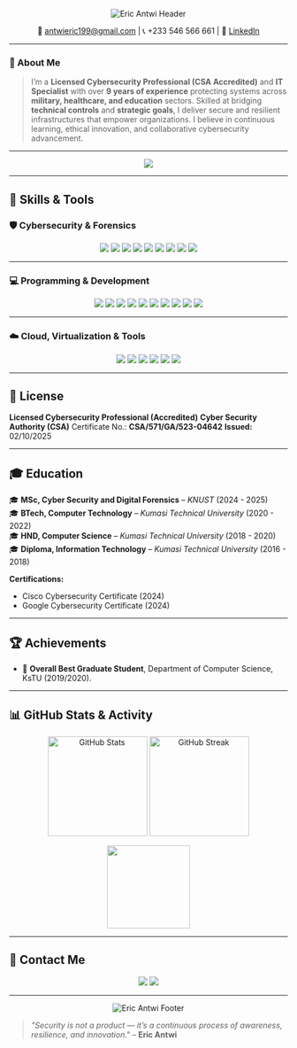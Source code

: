 <!-- Animated GitHub Profile README for Eric Antwi -->
<p align="center">
  <img src="https://capsule-render.vercel.app/api?type=waving&color=0:0f0c29,50:302b63,100:24243e&height=250&width=1200&section=header&text=Eric%20Antwi&fontSize=55&fontColor=ffffff&fontAlignY=35&desc=Certified%20and%20Accredited%20Cybersecurity%20Professional%20|%20Digital%20Forensics%20|%20IT%20Specialist&descAlignY=55&animation=fadeIn" alt="Eric Antwi Header"/>
</p>
<p align="center">
   📧 <a href="mailto:antwieric199@gmail.com">antwieric199@gmail.com</a> |
  📞 +233 546 566 661 | 🔗 <a href="https://linkedin.com/in/eric-antwi-fc">LinkedIn</a>
</p>

---

### 🧭 About Me

> I’m a **Licensed Cybersecurity Professional (CSA Accredited)** and **IT Specialist** with over **9 years of experience** protecting systems across **military, healthcare, and education** sectors.
> Skilled at bridging **technical controls** and **strategic goals**, I deliver secure and resilient infrastructures that empower organizations.
> I believe in continuous learning, ethical innovation, and collaborative cybersecurity advancement.

---

<p align="center">
  <a href="https://github.com/DenverCoder1/readme-typing-svg">
    <img src="https://readme-typing-svg.herokuapp.com?font=Fira+Code&pause=1000&center=true&width=700&lines=🔐+Cybersecurity+Specialist;🧬+Digital+Forensics+Expert;☁️+Cloud+Security+Professional;🐧+Linux+and+Pentesting+Practitioner;👨‍💻+Continuous+Learner+and+Innovator!" />
  </a>
</p>

---

## 🧠 Skills & Tools

### 🛡️ Cybersecurity & Forensics

<p align="center">
  <img src="https://img.shields.io/badge/Kali_Linux-557C94?style=for-the-badge&logo=kali-linux&logoColor=white"/>
  <img src="https://img.shields.io/badge/Burp_Suite-FF6633?style=for-the-badge&logo=burpsuite&logoColor=white"/>
  <img src="https://img.shields.io/badge/Nmap-2E8B57?style=for-the-badge&logo=gnometerminal&logoColor=white"/>
  <img src="https://img.shields.io/badge/Metasploit-0277BD?style=for-the-badge&logo=metasploit&logoColor=white"/>
  <img src="https://img.shields.io/badge/Wireshark-1679A7?style=for-the-badge&logo=wireshark&logoColor=white"/>
  <img src="https://img.shields.io/badge/Nessus-00A1E0?style=for-the-badge&logo=tenable&logoColor=white"/>
  <img src="https://img.shields.io/badge/OpenVAS-008000?style=for-the-badge&logo=securityscorecard&logoColor=white"/>
  <img src="https://img.shields.io/badge/Splunk-000000?style=for-the-badge&logo=splunk&logoColor=white"/>
  <img src="https://img.shields.io/badge/ELK_Stack-005571?style=for-the-badge&logo=elastic-stack&logoColor=white"/>
</p>

---

### 💻 Programming & Development

<p align="center">
  <img src="https://img.shields.io/badge/Python-3776AB?style=for-the-badge&logo=python&logoColor=white"/>
  <img src="https://img.shields.io/badge/Bash-121011?style=for-the-badge&logo=gnu-bash&logoColor=white"/>
  <img src="https://img.shields.io/badge/PowerShell-5391FE?style=for-the-badge&logo=powershell&logoColor=white"/>
  <img src="https://img.shields.io/badge/JavaScript-F7E01D?style=for-the-badge&logo=javascript&logoColor=black"/>
  <img src="https://img.shields.io/badge/PHP-777BB4?style=for-the-badge&logo=php&logoColor=white"/>
  <img src="https://img.shields.io/badge/HTML5-E34F26?style=for-the-badge&logo=html5&logoColor=white"/>
  <img src="https://img.shields.io/badge/CSS3-1572B6?style=for-the-badge&logo=css3&logoColor=white"/>
  <img src="https://img.shields.io/badge/React-61DAFB?style=for-the-badge&logo=react&logoColor=black"/>
  <img src="https://img.shields.io/badge/Next.js-000000?style=for-the-badge&logo=nextdotjs&logoColor=white"/>
  <img src="https://img.shields.io/badge/MySQL-4479A1?style=for-the-badge&logo=mysql&logoColor=white"/>
</p>

---

### ☁️ Cloud, Virtualization & Tools

<p align="center">
  <img src="https://img.shields.io/badge/AWS-FF9900?style=for-the-badge&logo=amazonaws&logoColor=white"/>
  <img src="https://img.shields.io/badge/Docker-2496ED?style=for-the-badge&logo=docker&logoColor=white"/>
  <img src="https://img.shields.io/badge/VMware-607078?style=for-the-badge&logo=vmware&logoColor=white"/>
  <img src="https://img.shields.io/badge/VirtualBox-183A61?style=for-the-badge&logo=virtualbox&logoColor=white"/>
  <img src="https://img.shields.io/badge/Git-F05032?style=for-the-badge&logo=git&logoColor=white"/>
  <img src="https://img.shields.io/badge/GitHub-171515?style=for-the-badge&logo=github&logoColor=white"/>
</p>

---

## 🪪 License

**Licensed Cybersecurity Professional (Accredited)**
**Cyber Security Authority (CSA)**
Certificate No.: **CSA/571/GA/523-04642**
**Issued:** 02/10/2025

---

## 🎓 Education

🎓 **MSc, Cyber Security and Digital Forensics** – *KNUST* (2024 - 2025) <br>
🎓 **BTech, Computer Technology** – *Kumasi Technical University* (2020 - 2022) <br>
🎓 **HND, Computer Science** – *Kumasi Technical University* (2018 - 2020) <br>
🎓 **Diploma, Information Technology** – *Kumasi Technical University* (2016 - 2018)

**Certifications:**

* Cisco Cybersecurity Certificate (2024)
* Google Cybersecurity Certificate (2024)

---

## 🏆 Achievements

* 🥇 **Overall Best Graduate Student**, Department of Computer Science, KsTU (2019/2020).

---

## 📊 GitHub Stats & Activity

<p align="center">
  <img src="https://github-readme-stats.vercel.app/api?username=mr-eric199&show_icons=true&theme=tokyonight" alt="GitHub Stats" height="180em" />
  <img src="https://github-readme-streak-stats.herokuapp.com?user=mr-eric199&theme=tokyonight&hide_border=true" alt="GitHub Streak" height="180em" />
</p>

<p align="center">
  <img src="https://github-readme-stats.vercel.app/api/top-langs/?username=mr-eric199&layout=compact&theme=tokyonight" height="150em" />
</p>

---

## 🤝 Contact Me

<p align="center">
  <a href="mailto:antwieric199@gmail.com"><img src="https://img.shields.io/badge/Email-D14836?style=for-the-badge&logo=gmail&logoColor=white"/></a>
  <a href="https://linkedin.com/in/eric-antwi-fc"><img src="https://img.shields.io/badge/LinkedIn-0077B5?style=for-the-badge&logo=linkedin&logoColor=white"/></a>
 </p>

---

<p align="center">
  <img src="https://capsule-render.vercel.app/api?type=waving&color=0:24243e,50:302b63,100:0f0c29&height=150&width=1200&section=footer&animation=twinkling&fontColor=ffffff" alt="Eric Antwi Footer"/>
</p>

> *"Security is not a product — it’s a continuous process of awareness, resilience, and innovation."* – **Eric Antwi**
